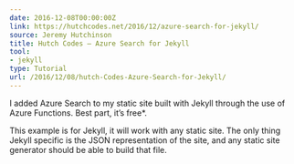 ```yaml
---
date: 2016-12-08T00:00:00Z
link: https://hutchcodes.net/2016/12/azure-search-for-jekyll/
source: Jeremy Hutchinson
title: Hutch Codes — Azure Search for Jekyll
tool:
- jekyll
type: Tutorial
url: /2016/12/08/hutch-Codes-Azure-Search-for-Jekyll/
---
```


I added Azure Search to my static site built with Jekyll through the use of Azure Functions. Best part, it’s free*.

This example is for Jekyll, it will work with any static site. The only thing Jekyll specific is the JSON representation of the site, and any static site generator should be able to build that file. 





